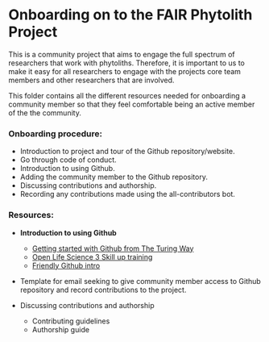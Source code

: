 # Onboarding on to the FAIR Phytolith Project

This is a community project that aims to engage the full spectrum of researchers that work with phytoliths. Therefore, it is important to us to make it easy for all researchers to engage with the projects core team members and other researchers that are involved.

This folder contains all the different resources needed for onboarding a community member so that they feel comfortable being an active member of the the community.

### Onboarding procedure:
* Introduction to project and tour of the Github repository/website.
 * Go through code of conduct. 
* Introduction to using Github.
* Adding the community member to the Github repository.
* Discussing contributions and authorship.
* Recording any contributions made using the all-contributors bot.

### Resources:
* **Introduction to using Github**
  * [Getting started with Github from The Turing Way](https://the-turing-way.netlify.app/collaboration/github-novice.html)
  * [Open Life Science 3 Skill up training](https://www.youtube.com/watch?v=Hj4kpy9LB6c)
  * [Friendly Github intro](https://kirstiejane.github.io/friendly-github-intro/)

* Template for email seeking to give community member access to Github repository and record contributions to the project.

* Discussing contributions and authorship
  * Contributing guidelines
  * Authorship guide
 
